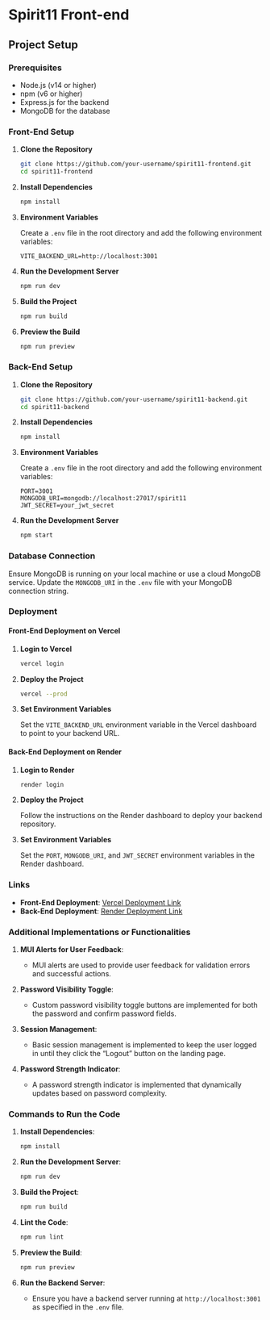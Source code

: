 # Spirit11 Front-end

## Project Setup

### Prerequisites

- Node.js (v14 or higher)
- npm (v6 or higher)
- Express.js for the backend
- MongoDB for the database

### Front-End Setup

1. **Clone the Repository**

   ```sh
   git clone https://github.com/your-username/spirit11-frontend.git
   cd spirit11-frontend
   ```

2. **Install Dependencies**

   ```sh
   npm install
   ```

3. **Environment Variables**

   Create a `.env` file in the root directory and add the following environment variables:

   ```env
   VITE_BACKEND_URL=http://localhost:3001
   ```

4. **Run the Development Server**

   ```sh
   npm run dev
   ```

5. **Build the Project**

   ```sh
   npm run build
   ```

6. **Preview the Build**

   ```sh
   npm run preview
   ```

### Back-End Setup

1. **Clone the Repository**

   ```sh
   git clone https://github.com/your-username/spirit11-backend.git
   cd spirit11-backend
   ```

2. **Install Dependencies**

   ```sh
   npm install
   ```

3. **Environment Variables**

   Create a `.env` file in the root directory and add the following environment variables:

   ```env
   PORT=3001
   MONGODB_URI=mongodb://localhost:27017/spirit11
   JWT_SECRET=your_jwt_secret
   ```

4. **Run the Development Server**

   ```sh
   npm start
   ```

### Database Connection

Ensure MongoDB is running on your local machine or use a cloud MongoDB service. Update the `MONGODB_URI` in the `.env` file with your MongoDB connection string.

### Deployment

#### Front-End Deployment on Vercel

1. **Login to Vercel**

   ```sh
   vercel login
   ```

2. **Deploy the Project**

   ```sh
   vercel --prod
   ```

3. **Set Environment Variables**

   Set the `VITE_BACKEND_URL` environment variable in the Vercel dashboard to point to your backend URL.

#### Back-End Deployment on Render

1. **Login to Render**

   ```sh
   render login
   ```

2. **Deploy the Project**

   Follow the instructions on the Render dashboard to deploy your backend repository.

3. **Set Environment Variables**

   Set the `PORT`, `MONGODB_URI`, and `JWT_SECRET` environment variables in the Render dashboard.

### Links

- **Front-End Deployment**: [Vercel Deployment Link](https://spirit-x-vertex-02-btok.vercel.app/login)
- **Back-End Deployment**: [Render Deployment Link](https://your-render-deployment-link.onrender.com)

### Additional Implementations or Functionalities

1. **MUI Alerts for User Feedback**:
   - MUI alerts are used to provide user feedback for validation errors and successful actions.

2. **Password Visibility Toggle**:
   - Custom password visibility toggle buttons are implemented for both the password and confirm password fields.

3. **Session Management**:
   - Basic session management is implemented to keep the user logged in until they click the “Logout” button on the landing page.

4. **Password Strength Indicator**:
   - A password strength indicator is implemented that dynamically updates based on password complexity.

### Commands to Run the Code

1. **Install Dependencies**:
   ```sh
   npm install
   ```

2. **Run the Development Server**:
   ```sh
   npm run dev
   ```

3. **Build the Project**:
   ```sh
   npm run build
   ```

4. **Lint the Code**:
   ```sh
   npm run lint
   ```

5. **Preview the Build**:
   ```sh
   npm run preview
   ```

6. **Run the Backend Server**:
   - Ensure you have a backend server running at `http://localhost:3001` as specified in the `.env` file.
